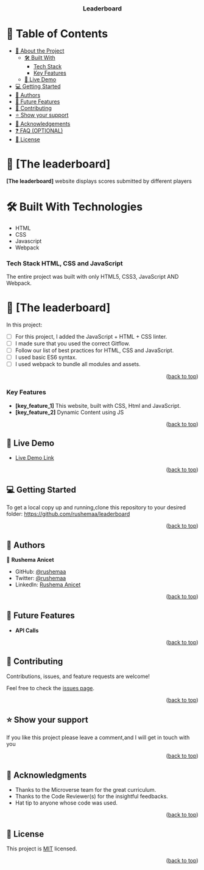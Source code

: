 <a name="readme-top"></a>

<div align="center">

  <h3><b>Leaderboard</b></h3>

</div>

# 📗 Table of Contents

- [📖 About the Project](#about-project)
  - [🛠 Built With](#built-with)
    - [Tech Stack](#tech-stack)
    - [Key Features](#key-features)
  - [🚀 Live Demo](#live-demo)
- [💻 Getting Started](#getting-started)
- [👥 Authors](#authors)
- [🔭 Future Features](#future-features)
- [🤝 Contributing](#contributing)
- [⭐️ Show your support](#support)
- [🙏 Acknowledgements](#acknowledgements)
- [❓ FAQ (OPTIONAL)](#faq)
- [📝 License](#license)

# 📖 [The leaderboard] <a name="about-project"></a>

**[The leaderboard]** website displays scores submitted by different players

# 🛠 Built With <a name="built-with">Technologies</a>

- HTML
- CSS
- Javascript
- Webpack

### Tech Stack <a name="tech-stack">HTML, CSS and JavaScript</a>

The entire project was built with only HTML5, CSS3, JavaScript AND Webpack.

# 📖 [The leaderboard] <a name="about-project"></a>

In this project:

- [ ] For this project, I added the JavaScript + HTML + CSS linter.
- [ ] I made sure that you used the correct Gitflow.
- [ ] Follow our list of best practices for HTML, CSS and JavaScript.
- [ ] I used basic ES6 syntax.
- [ ] I used webpack to bundle all modules and assets.

<p align="right">(<a href="#readme-top">back to top</a>)</p>

<!-- Features -->

### Key Features <a name="key-features">

- **[key_feature_1]** This website, built with CSS, Html and JavaScript.
- **[key_feature_2]** Dynamic Content using JS
  </a>

<p align="right">(<a href="#readme-top">back to top</a>)</p>

<!-- LIVE DEMO -->

## 🚀 Live Demo <a name="live-demo"></a>

- [Live Demo Link](https://github.com/rushemaa/leaderboard)

<p align="right">(<a href="#readme-top">back to top</a>)</p>

<!-- GETTING STARTED -->

## 💻 Getting Started <a name="getting-started"></a>

To get a local copy up and running,clone this repository to your desired folder: https://github.com/rushemaa/leaderboard

<p align="right">(<a href="#readme-top">back to top</a>)</p>

## 👥 Authors <a name="authors"></a>

👤 **Rushema Anicet**

- GitHub: [@rushemaa](https://github.com/rushemaa)
- Twitter: [@rushemaa](https://twitter.com/rushemaa)
- LinkedIn: [Rushema Anicet](https://www.linkedin.com/in/rushema-anicet-77494088/)

<p align="right">(<a href="#readme-top">back to top</a>)</p>

## 🔭 Future Features <a name="future-features"></a>

- **API Calls**

<p align="right">(<a href="#readme-top">back to top</a>)</p>

## 🤝 Contributing <a name="contributing"></a>

Contributions, issues, and feature requests are welcome!

Feel free to check the [issues page](../../issues/).

<p align="right">(<a href="#readme-top">back to top</a>)</p>

## ⭐️ Show your support <a name="support"></a>

If you like this project please leave a comment,and I will get in touch with you

<p align="right">(<a href="#readme-top">back to top</a>)</p>

## 🙏 Acknowledgments <a name="acknowledgements"></a>

- Thanks to the Microverse team for the great curriculum.
- Thanks to the Code Reviewer(s) for the insightful feedbacks.
- Hat tip to anyone whose code was used.

<p align="right">(<a href="#readme-top">back to top</a>)</p>

## 📝 License <a name="license"></a>

This project is [MIT](./LICENSE) licensed.

<p align="right">(<a href="#readme-top">back to top</a>)</p>
